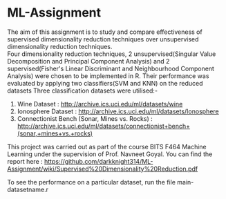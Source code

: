 # ML-Assignment
The aim of this assignment is to study and compare effectiveness of supervised dimensionality reduction techniques over unsupervised dimensionality reduction techniques.  
Four dimensionality reduction techniques, 2 unsupervised(Singular Value Decomposition and Principal Component Analysis) and 2 supervised(Fisher's Linear Discriminant and Neighbourhood Component Analysis) were chosen to be implemented in R. Their performance was evaluated by applying two classifiers(SVM and KNN) on the reduced datasets Three classification datasets
were utilised:-
1. Wine Dataset : http://archive.ics.uci.edu/ml/datasets/wine
2. Ionosphere Dataset : http://archive.ics.uci.edu/ml/datasets/Ionosphere
3. Connectionist Bench (Sonar, Mines vs. Rocks) : http://archive.ics.uci.edu/ml/datasets/connectionist+bench+(sonar,+mines+vs.+rocks)

This project was carried out as part of the course BITS F464 Machine Learning under the supervision of Prof. Navneet Goyal.
You can find the report here : https://github.com/darkknight314/ML-Assignment/wiki/Supervised%20Dimensionality%20Reduction.pdf

To see the performance on a particular dataset, run the file main-datasetname.r 

